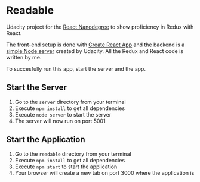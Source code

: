 # Readable

Udacity project for the [React Nanodegree](https://www.udacity.com/course/react-nanodegree--nd019) to show proficiency in Redux with React.

The front-end setup is done with [Create React App](https://github.com/facebookincubator/create-react-app) and the backend is a [simple Node server](https://github.com/udacity/reactnd-project-readable-starter) created by Udacity. All the Redux and React code is written by me.

To succesfully run this app, start the server and the app.

## Start the Server

1. Go to the `server` directory from your terminal
2. Execute `npm install` to get all dependencies
3. Execute `node server` to start the server
4. The server will now run on port 5001

## Start the Application

1. Go to the `readable` directory from your terminal
2. Execute `npm install` to get all dependencies 
3. Execute `npm start` to start the application
4. Your browser will create a new tab on port 3000 where the application is